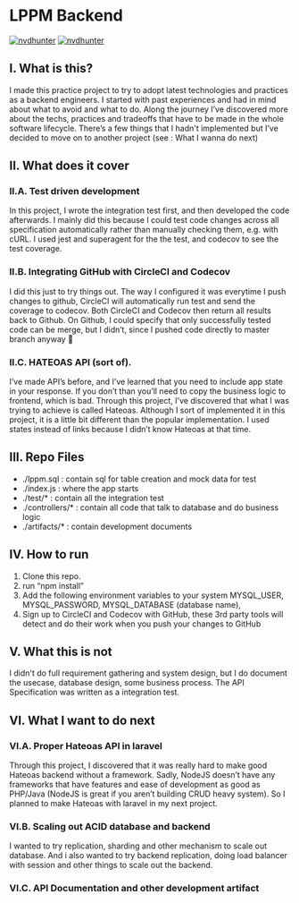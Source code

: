 # LPPM Backend

[![nvdhunter](https://circleci.com/gh/nvdhunter/lppm-backend.svg?style=svg&circle-token=c91ce6c4daad663013c2a9113823c29f55f8e155)](https://circleci.com/gh/nvdhunter/lppm-backend)
[![nvdhunter](https://codecov.io/gh/nvdhunter/lppm-backend/branch/master/graph/badge.svg)](https://codecov.io/gh/nvdhunter/lppm-backend)

## I. What is this?

I made this practice project to try to adopt latest technologies and practices as a backend engineers. I started with past experiences and had in mind about what to avoid and what to do. Along the journey I’ve discovered more about the techs, practices and tradeoffs that have to be made in the whole software lifecycle. There’s a few things that I hadn't implemented but I’ve decided to move on to another project (see : What I wanna do next)

## II. What does it cover

### II.A. Test driven development

In this project, I wrote the integration test first, and then developed the code afterwards. I mainly did this because I could test code changes across all specification automatically rather than manually checking them, e.g. with cURL. I used jest and superagent for the the test, and codecov to see the test coverage.

### II.B. Integrating GitHub with CircleCI and Codecov

I did this just to try things out. The way I configured it was everytime I push changes to github, CircleCI will automatically run test and send the coverage to codecov. Both CircleCI and Codecov then return all results back to Github. On Github, I could specify that only successfully tested code can be merge, but I didn’t, since I pushed code directly to master branch anyway 🙈

### II.C. HATEOAS API (sort of).

I’ve made API’s before, and I’ve learned that you need to include app state in your response. If you don’t than you’ll need to copy the business logic to frontend, which is bad. Through this project, I've discovered that what I was trying to achieve is called Hateoas. Although I sort of implemented it in this project, it is a little bit different than the popular implementation. I used states instead of links because I didn’t know Hateoas at that time.

## III. Repo Files

- ./lppm.sql : contain sql for table creation and mock data for test
- ./index.js : where the app starts
- ./test/\* : contain all the integration test
- ./controllers/\* : contain all code that talk to database and do business logic
- ./artifacts/\* : contain development documents

## IV. How to run

1. Clone this repo.
2. run “npm install”
3. Add the following environment variables to your system
   MYSQL_USER, MYSQL_PASSWORD, MYSQL_DATABASE (database name),
4. Sign up to CircleCI and Codecov with GitHub, these 3rd party tools will detect and do their work when you push your changes to GitHub

## V. What this is not

I didn't do full requirement gathering and system design, but I do document the usecase, database design, some business process. The API Specification was written as a integration test.

## VI. What I want to do next

### VI.A. Proper Hateoas API in laravel

Through this project, I discovered that it was really hard to make good Hateoas backend without a framework. Sadly, NodeJS doesn’t have any frameworks that have features and ease of development as good as PHP/Java (NodeJS is great if you aren’t building CRUD heavy system). So I planned to make Hateoas with laravel in my next project.

### VI.B. Scaling out ACID database and backend

I wanted to try replication, sharding and other mechanism to scale out database. And i also wanted to try backend replication, doing load balancer with session and other things to scale out the backend.

### VI.C. API Documentation and other development artifact
